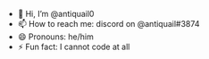 - 👋 Hi, I’m @antiquail0
- 📫 How to reach me: discord on @antiquail#3874
- 😄 Pronouns: he/him
- ⚡ Fun fact: I cannot code at all

<!---
antiquail0/antiquail0 is a ✨ special ✨ repository because its `README.md` (this file) appears on your GitHub profile.
You can click the Preview link to take a look at your changes.
--->
